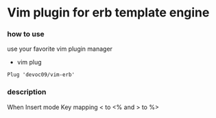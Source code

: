 # Vim plugin for erb template engine

### how to use
use your favorite vim plugin manager
- vim plug

```
Plug 'devoc09/vim-erb'
```

### description
When Insert mode Key mapping < to <% and > to %>
